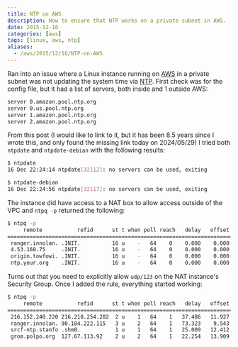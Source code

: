 ```yaml
---
title: NTP on AWS
description: How to ensure that NTP works on a private subnet in AWS.
date: 2015-12-16
categories: [aws]
tags: [linux, aws, ntp]
aliases:
  - /aws/2015/12/16/NTP-on-AWS
---
```


Ran into an issue where a Linux instance running on [AWS](http://aws.amazon.com) in a private subnet was not updating the system time via [NTP](https://en.wikipedia.org/wiki/Network_Time_Protocol). First check was for the config file, but it had a list of servers, both inside and 1 outside AWS:

```bash
server 0.amazon.pool.ntp.org
server 0.us.pool.ntp.org
server 1.amazon.pool.ntp.org
server 2.amazon.pool.ntp.org
```

From this post (I would like to link to it, but it has been 8.5 years since I wrote this, and only found the missing link today on 2024/05/29) I tried both `ntpdate` and `ntpdate-debian` with the following results:

```bash
$ ntpdate
16 Dec 22:24:14 ntpdate[32112]: no servers can be used, exiting

$ ntpdate-debian
16 Dec 22:24:56 ntpdate[32117]: no servers can be used, exiting
```

The instance did have access to a NAT box to allow access outside of the VPC and `ntpq -p` returned the following:

```bash
$ ntpq -p
     remote           refid      st t when poll reach   delay   offset  jitter
==============================================================================
 ranger.innolan. .INIT.          16 u    -   64    0    0.000    0.000   0.000
 4.53.160.75     .INIT.          16 u    -   64    0    0.000    0.000   0.000
 origin.towfowi. .INIT.          16 u    -   64    0    0.000    0.000   0.000
 ntp.your.org    .INIT.          16 u    -   64    0    0.000    0.000   0.000
```

Turns out that you need to explicitly allow `udp/123` on the NAT instance's Security Group. Once I added the rule, everything started working:

```bash
$ ntpq -p
     remote           refid      st t when poll reach   delay   offset  jitter
==============================================================================
 216.152.240.220 216.218.254.202  2 u    1   64    1   37.486   11.927   0.138
 ranger.innolan. 90.184.222.115   3 u    2   64    1   73.323    9.543   0.025
 srcf-ntp.stanfo .shm0.           1 u    1   64    1   25.009   12.412   0.019
 grom.polpo.org  127.67.113.92    2 u    2   64    1   22.254   13.909   0.000
```
